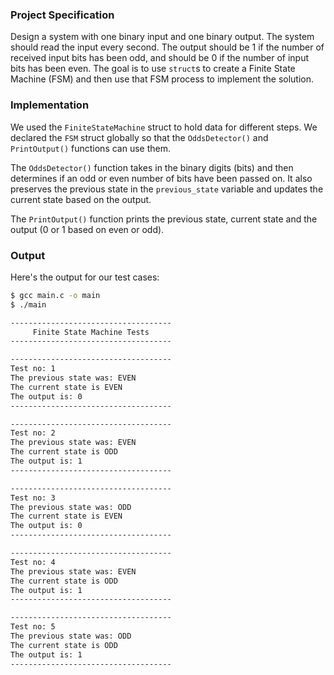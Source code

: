### Project Specification
Design a system with one binary input and one binary output. The system should read the input every second. The output should be 1 if the number of received input bits has been odd, and should be 0 if the number of input bits has been even. The goal is to use `struct`s to create a Finite State Machine (FSM) and then use that FSM process to implement the solution.

### Implementation
We used the `FiniteStateMachine` struct to hold data for different steps. We declared the `FSM` struct globally so that the `OddsDetector()` and `PrintOutput()` functions can use them. 

The `OddsDetector()` function takes in the binary digits (bits) and then determines if an odd or even number of bits have been passed on. It also preserves the previous state in the `previous_state` variable and updates the current state based on the output. 

The `PrintOutput()` function prints the previous state, current state and the output (0 or 1 based on even or odd).

### Output
Here's the output for our test cases:

```bash
$ gcc main.c -o main
$ ./main

------------------------------------
     Finite State Machine Tests     
------------------------------------

------------------------------------
Test no: 1
The previous state was: EVEN
The current state is EVEN
The output is: 0
------------------------------------

------------------------------------
Test no: 2
The previous state was: EVEN
The current state is ODD
The output is: 1
------------------------------------

------------------------------------
Test no: 3
The previous state was: ODD
The current state is EVEN
The output is: 0
------------------------------------

------------------------------------
Test no: 4
The previous state was: EVEN
The current state is ODD
The output is: 1
------------------------------------

------------------------------------
Test no: 5
The previous state was: ODD
The current state is ODD
The output is: 1
------------------------------------
```